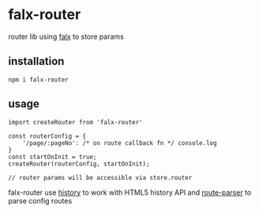 # falx-router
router lib using [falx](https://github.com/one-more/falx) to store params

## installation
````
npm i falx-router
````

## usage
````es6
import createRouter from 'falx-router'

const routerConfig = {
    '/page/:pageNo': /* on route callback fn */ console.log
}
const startOnInit = true;
createRouter(routerConfig, startOnInit);

// router params will be accessible via store.router
````

falx-router use [history](https://www.npmjs.com/package/history) to work
with HTML5 history API and 
[route-parser](https://www.npmjs.com/package/route-parser) to
parse config routes
